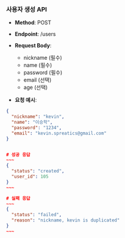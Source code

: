 ### 사용자 생성 API

- **Method**: POST
- **Endpoint**: /users
- **Request Body**:
  - nickname (필수)
  - name (필수)
  - password (필수)
  - email (선택)
  - age (선택)

- **요청 예시**:
```json
{
  "nickname": "kevin",
  "name": "이승학",
  "password": "1234",
  "email": "kevin.spreatics@gmail.com"
}


# 성공 응답
~~~
{
  "status": "created",
  "user_id": 105
}
~~~

# 실패 응답
~~~
{
  "status": "failed",
  "reason": "nickname, kevin is duplicated"
}
~~~
